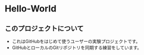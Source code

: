 Hello-World
===========

このプロジェクトについて
---------------------------
* これはGitHubをはじめて使うユーザーの実験プロジェクトです。
* GitHubとローカルのGitリポジトリを同期する練習をしています。

